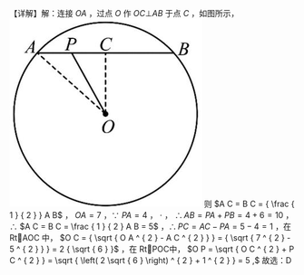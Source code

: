 【详解】解：连接 $O A$ ，过点 $O$ 作 $O C \bot A B$ 于点 $C$ ，如图所示，
![](<../../qs_image_DB/专题3-6__圆的综合（27类题型）（解析版）/066378e569fdccc090e2f93a4c8f9700ec610a7f1c56e26bb35f5c1978ee99fd.jpg>)
则 $A C = B C = { \frac { 1 } { 2 } } A B$ ， $O A = 7$ ，∵ $P A = 4$ ， $\cdot$ ，
$\therefore A B = P A + P B = 4 + 6 = 1 0$ ，∴ $A C = B C = \frac { 1 } { 2 } A B = 5$ ，$\therefore P C = A C - P A = 5 - 4 = 1$ ，在 RtAOC 中， $O C = { \sqrt { O A ^ { 2 } - A C ^ { 2 } } } = { \sqrt { 7 ^ { 2 } - 5 ^ { 2 } } } = 2 { \sqrt { 6 } }$ ，在 RtPOC中， $O P = \sqrt { O C ^ { 2 } + P C ^ { 2 } } = \sqrt { \left( 2 \sqrt { 6 } \right) ^ { 2 } + 1 ^ { 2 } } = 5 ,$ 故选：D
